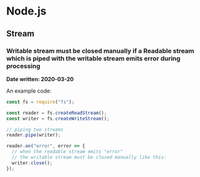 # Node.js

## Stream

### Writable stream must be closed manually if a Readable stream which is piped with the writable stream emits error during processing

**Date written: 2020-03-20**

An example code:

```javascript
const fs = require("fs");

const reader = fs.createReadStream();
const writer = fs.createWriteStream();

// piping two streams
reader.pipe(writer);

reader.on("error", error => {
  // when the readable stream emits "error" 
  // the writable stream must be closed manually like this:
  writer.close();
});
```
